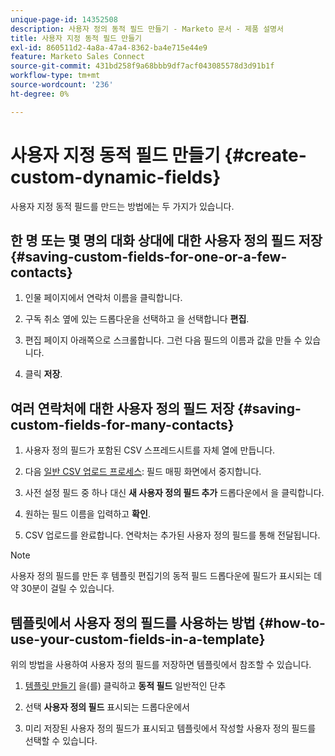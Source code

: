 ```yaml
---
unique-page-id: 14352508
description: 사용자 정의 동적 필드 만들기 - Marketo 문서 - 제품 설명서
title: 사용자 지정 동적 필드 만들기
exl-id: 860511d2-4a8a-47a4-8362-ba4e715e44e9
feature: Marketo Sales Connect
source-git-commit: 431bd258f9a68bbb9df7acf043085578d3d91b1f
workflow-type: tm+mt
source-wordcount: '236'
ht-degree: 0%

---
```


# 사용자 지정 동적 필드 만들기 {#create-custom-dynamic-fields}

사용자 지정 동적 필드를 만드는 방법에는 두 가지가 있습니다.

## 한 명 또는 몇 명의 대화 상대에 대한 사용자 정의 필드 저장 {#saving-custom-fields-for-one-or-a-few-contacts}

1. 인물 페이지에서 연락처 이름을 클릭합니다.

1. 구독 취소 옆에 있는 드롭다운을 선택하고 을 선택합니다 **편집**.

1. 편집 페이지 아래쪽으로 스크롤합니다. 그런 다음 필드의 이름과 값을 만들 수 있습니다.

1. 클릭 **저장**.

## 여러 연락처에 대한 사용자 정의 필드 저장 {#saving-custom-fields-for-many-contacts}

1. 사용자 정의 필드가 포함된 CSV 스프레드시트를 자체 열에 만듭니다.

1. 다음 [일반 CSV 업로드 프로세스](/help/marketo/product-docs/marketo-sales-connect/people/managing-contacts/import-contacts-via-csv.md): 필드 매핑 화면에서 중지합니다.

1. 사전 설정 필드 중 하나 대신 **새 사용자 정의 필드 추가** 드롭다운에서 을 클릭합니다.

1. 원하는 필드 이름을 입력하고 **확인**.

1. CSV 업로드를 완료합니다. 연락처는 추가된 사용자 정의 필드를 통해 전달됩니다.

>[!NOTE]
>
>사용자 정의 필드를 만든 후 템플릿 편집기의 동적 필드 드롭다운에 필드가 표시되는 데 약 30분이 걸릴 수 있습니다.

## 템플릿에서 사용자 정의 필드를 사용하는 방법 {#how-to-use-your-custom-fields-in-a-template}

위의 방법을 사용하여 사용자 정의 필드를 저장하면 템플릿에서 참조할 수 있습니다.

1. [템플릿 만들기](/help/marketo/product-docs/marketo-sales-connect/templates/create-a-new-template.md) 을(를) 클릭하고 **동적 필드** 일반적인 단추

1. 선택 **사용자 정의 필드** 표시되는 드롭다운에서

1. 미리 저장된 사용자 정의 필드가 표시되고 템플릿에서 작성할 사용자 정의 필드를 선택할 수 있습니다.

